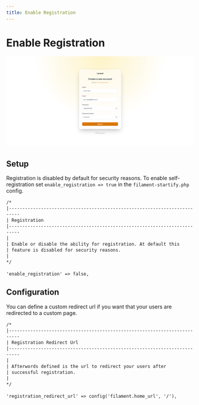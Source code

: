 ```yaml
---
title: Enable Registration
---
```


# Enable Registration
![Filament Startify cover](../../art/screens/register.png)
## Setup

Registration is disabled by default for security reasons.
To enable self-registration set `enable_registration => true` 
in the ``filament-startify.php`` config.

```php:no-line-numbers
/*
|--------------------------------------------------------------------------
| Registration
|--------------------------------------------------------------------------
|
| Enable or disable the ability for registration. At default this
| feature is disabled for security reasons.
|
*/

'enable_registration' => false,

```

## Configuration

You can define a custom redirect url if you want that your users
are redirected to a custom page.

```php:no-line-numbers
/*
|--------------------------------------------------------------------------
| Registration Redirect Url
|--------------------------------------------------------------------------
|
| Afterwords defined is the url to redirect your users after
| successful registration.
|
*/

'registration_redirect_url' => config('filament.home_url', '/'),
    
```
